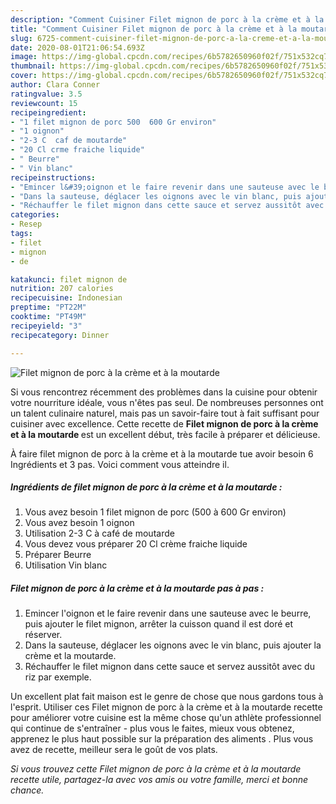 ```yaml
---
description: "Comment Cuisiner Filet mignon de porc à la crème et à la moutarde"
title: "Comment Cuisiner Filet mignon de porc à la crème et à la moutarde"
slug: 6725-comment-cuisiner-filet-mignon-de-porc-a-la-creme-et-a-la-moutarde
date: 2020-08-01T21:06:54.693Z
image: https://img-global.cpcdn.com/recipes/6b5782650960f02f/751x532cq70/filet-mignon-de-porc-a-la-creme-et-a-la-moutarde-photo-principale-de-la-recette.jpg
thumbnail: https://img-global.cpcdn.com/recipes/6b5782650960f02f/751x532cq70/filet-mignon-de-porc-a-la-creme-et-a-la-moutarde-photo-principale-de-la-recette.jpg
cover: https://img-global.cpcdn.com/recipes/6b5782650960f02f/751x532cq70/filet-mignon-de-porc-a-la-creme-et-a-la-moutarde-photo-principale-de-la-recette.jpg
author: Clara Conner
ratingvalue: 3.5
reviewcount: 15
recipeingredient:
- "1 filet mignon de porc 500  600 Gr environ"
- "1 oignon"
- "2-3 C  caf de moutarde"
- "20 Cl crme fraiche liquide"
- " Beurre"
- " Vin blanc"
recipeinstructions:
- "Emincer l&#39;oignon et le faire revenir dans une sauteuse avec le beurre, puis ajouter le filet mignon, arrêter la cuisson quand il est doré et réserver."
- "Dans la sauteuse, déglacer les oignons avec le vin blanc, puis ajouter la crème et la moutarde."
- "Réchauffer le filet mignon dans cette sauce et servez aussitôt avec du riz par exemple."
categories:
- Resep
tags:
- filet
- mignon
- de

katakunci: filet mignon de 
nutrition: 207 calories
recipecuisine: Indonesian
preptime: "PT22M"
cooktime: "PT49M"
recipeyield: "3"
recipecategory: Dinner

---
```



![Filet mignon de porc à la crème et à la moutarde](https://img-global.cpcdn.com/recipes/6b5782650960f02f/751x532cq70/filet-mignon-de-porc-a-la-creme-et-a-la-moutarde-photo-principale-de-la-recette.jpg)

Si vous rencontrez récemment des problèmes dans la cuisine pour obtenir votre nourriture idéale, vous n'êtes pas seul. De nombreuses personnes ont un talent culinaire naturel, mais pas un savoir-faire tout à fait suffisant pour cuisiner avec excellence. Cette recette de <strong> Filet mignon de porc à la crème et à la moutarde </strong> est un excellent début, très facile à préparer et délicieuse.

<!--inarticleads1-->

À faire filet mignon de porc à la crème et à la moutarde tue avoir besoin 6 Ingrédients et 3 pas. Voici comment vous atteindre il.

##### Ingrédients de filet mignon de porc à la crème et à la moutarde :

1. Vous avez besoin 1 filet mignon de porc (500 à 600 Gr environ)
1. Vous avez besoin 1 oignon
1. Utilisation 2-3 C à café de moutarde
1. Vous devez vous préparer 20 Cl crème fraiche liquide
1. Préparer  Beurre
1. Utilisation  Vin blanc




<!--inarticleads2-->

##### Filet mignon de porc à la crème et à la moutarde pas à pas :

1. Emincer l&#39;oignon et le faire revenir dans une sauteuse avec le beurre, puis ajouter le filet mignon, arrêter la cuisson quand il est doré et réserver.
1. Dans la sauteuse, déglacer les oignons avec le vin blanc, puis ajouter la crème et la moutarde.
1. Réchauffer le filet mignon dans cette sauce et servez aussitôt avec du riz par exemple.




<!--inarticleads1-->

<p>
Un excellent plat fait maison est le genre de chose que nous gardons tous à l'esprit. Utiliser ces Filet mignon de porc à la crème et à la moutarde recette pour améliorer votre cuisine est la même chose qu'un athlète professionnel qui continue de s'entraîner - plus vous le faites, mieux vous obtenez, apprenez le plus haut possible sur la préparation des aliments . Plus vous avez de recette, meilleur sera le goût de vos plats.
</p>

<p>
<i>Si vous trouvez cette Filet mignon de porc à la crème et à la moutarde recette utile, partagez-la avec vos amis ou votre famille, merci et bonne chance.</i>
</p>
